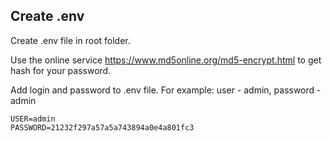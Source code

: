## Create .env

Create .env file in root folder.

Use the online service https://www.md5online.org/md5-encrypt.html
to get hash for your password.

Add login and password to .env file.
For example: user - admin, password - admin

```
USER=admin
PASSWORD=21232f297a57a5a743894a0e4a801fc3
```
